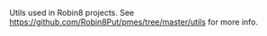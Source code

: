 Utils used in Robin8 projects. See https://github.com/Robin8Put/pmes/tree/master/utils for more info.